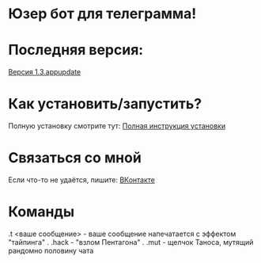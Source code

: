 # Юзер бот для телеграмма!
# Последняя версия: 
  [Версия 1.3.appupdate](https://github.com/AyonovDenizs/TgUserBot/releases/tag/V.1.3.appupdate)

# Как установить/запустить?
Полную установку смотрите тут:
[Полная инструкция установки](https://github.com/AyonovDenizs/TgUserBot/blob/TgUserBot/docs/installingtguserbot1.md) 

# Связаться со мной
Если что-то не удаётся, пишите:
[ВКонтакте](https:/vk.com/ayden.yt_official)

# Команды
.t <ваше сообщение> - ваше сообщение напечатается с эффектом "тайпинга"
. 
.hack - "взлом Пентагона"
. 
.mut - щелчок Таноса, мутящий рандомно половину чата
